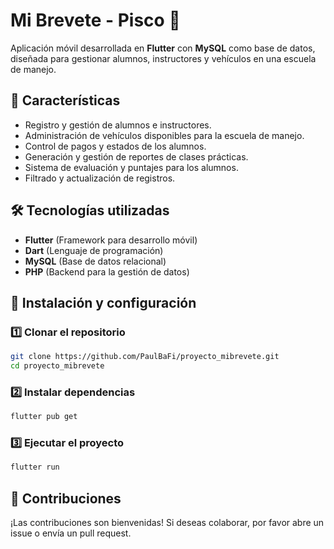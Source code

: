 # Mi Brevete - Pisco 🚗

Aplicación móvil desarrollada en **Flutter** con **MySQL** como base de datos, diseñada para gestionar alumnos, instructores y vehículos en una escuela de manejo.

## 📌 Características

- Registro y gestión de alumnos e instructores.
- Administración de vehículos disponibles para la escuela de manejo.
- Control de pagos y estados de los alumnos.
- Generación y gestión de reportes de clases prácticas.
- Sistema de evaluación y puntajes para los alumnos.
- Filtrado y actualización de registros.

## 🛠️ Tecnologías utilizadas

- **Flutter** (Framework para desarrollo móvil)
- **Dart** (Lenguaje de programación)
- **MySQL** (Base de datos relacional)
- **PHP** (Backend para la gestión de datos)

## 📌 Instalación y configuración

### 1️⃣ Clonar el repositorio

```bash
git clone https://github.com/PaulBaFi/proyecto_mibrevete.git
cd proyecto_mibrevete
```

### 2️⃣ Instalar dependencias

```bash
flutter pub get
```

### 3️⃣ Ejecutar el proyecto

```bash
flutter run
```

## 🚀 Contribuciones

¡Las contribuciones son bienvenidas! Si deseas colaborar, por favor abre un issue o envía un pull request.
